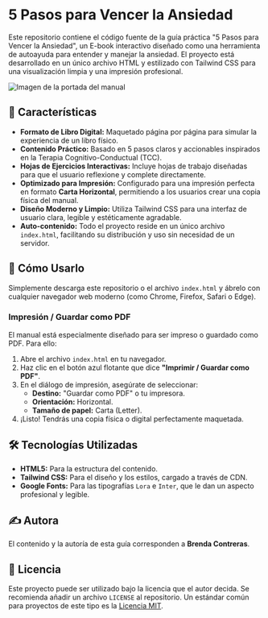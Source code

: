 # 5 Pasos para Vencer la Ansiedad

Este repositorio contiene el código fuente de la guía práctica "5 Pasos para Vencer la Ansiedad", un E-book interactivo diseñado como una herramienta de autoayuda para entender y manejar la ansiedad. El proyecto está desarrollado en un único archivo HTML y estilizado con Tailwind CSS para una visualización limpia y una impresión profesional.

![Imagen de la portada del manual](https://placehold.co/800x400/1e40af/ffffff?text=Portada+del+Manual)

## 🌟 Características

* **Formato de Libro Digital:** Maquetado página por página para simular la experiencia de un libro físico.
* **Contenido Práctico:** Basado en 5 pasos claros y accionables inspirados en la Terapia Cognitivo-Conductual (TCC).
* **Hojas de Ejercicios Interactivas:** Incluye hojas de trabajo diseñadas para que el usuario reflexione y complete directamente.
* **Optimizado para Impresión:** Configurado para una impresión perfecta en formato **Carta Horizontal**, permitiendo a los usuarios crear una copia física del manual.
* **Diseño Moderno y Limpio:** Utiliza Tailwind CSS para una interfaz de usuario clara, legible y estéticamente agradable.
* **Auto-contenido:** Todo el proyecto reside en un único archivo `index.html`, facilitando su distribución y uso sin necesidad de un servidor.

## 🚀 Cómo Usarlo

Simplemente descarga este repositorio o el archivo `index.html` y ábrelo con cualquier navegador web moderno (como Chrome, Firefox, Safari o Edge).

### Impresión / Guardar como PDF

El manual está especialmente diseñado para ser impreso o guardado como PDF. Para ello:

1.  Abre el archivo `index.html` en tu navegador.
2.  Haz clic en el botón azul flotante que dice **"Imprimir / Guardar como PDF"**.
3.  En el diálogo de impresión, asegúrate de seleccionar:
    * **Destino:** "Guardar como PDF" o tu impresora.
    * **Orientación:** Horizontal.
    * **Tamaño de papel:** Carta (Letter).
4.  ¡Listo! Tendrás una copia física o digital perfectamente maquetada.

## 🛠️ Tecnologías Utilizadas

* **HTML5:** Para la estructura del contenido.
* **Tailwind CSS:** Para el diseño y los estilos, cargado a través de CDN.
* **Google Fonts:** Para las tipografías `Lora` e `Inter`, que le dan un aspecto profesional y legible.

## ✍️ Autora

El contenido y la autoría de esta guía corresponden a **Brenda Contreras**.

## 📄 Licencia

Este proyecto puede ser utilizado bajo la licencia que el autor decida. Se recomienda añadir un archivo `LICENSE` al repositorio. Un estándar común para proyectos de este tipo es la [Licencia MIT](https://opensource.org/licenses/MIT).

